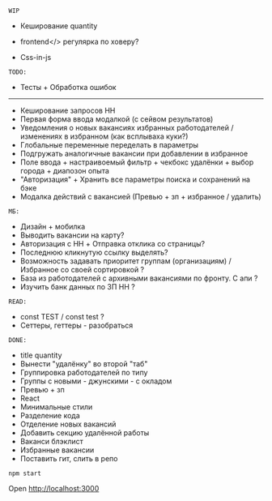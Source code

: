 `WIP`

* Кеширование quantity

* <highlighttext>frontend</> регулярка по ховеру?

* Css-in-js
 
`TODO:`

* Тесты + Обработка ошибок

__________
* Кеширование запросов HH
* Первая форма ввода модалкой (с сейвом результатов)
* Уведомления о новых вакансиях избранных работодателей / изменениях в избранном (как всплываха куки?)
* Глобальные переменные переделать в параметры
* Подгружать аналогичные вакансии при добавлении в избранное
* Поле ввода + настраивоемый фильтр + чекбокс удалёнки + выбор города + диапозон опыта
* "Авторизация" + Хранить все параметры поиска и сохранений на бэке
* Модалка действий с вакансией (Превью + зп + избранное / удалить)

`МБ:`

* Дизайн + мобилка
* Выводить вакансии на карту?
* Авторизация с HH + Отправка отклика со страницы?
* Последнюю кликнутую ссылку выделять?
* Возможность задавать приоритет группам (организациям) / Избранное со своей сортировкой ?
* База из работодателей с архивными вакансиями по фронту. С апи ?
* Изучить банк данных по ЗП HH ?

`READ:`

* const TEST / const test ?
* Сеттеры, геттеры - разобраться

`DONE:`

* title quantity
* Вынести "удалёнку" во второй "таб"
* Группировка работодателей по типу
* Группы с новыми - джунскими - с окладом
* Превью + зп
* React
* Минимальные стили
* Разделение кода
* Отделение новых вакансий
* Добавить секцию удалённой работы
* Ваканси блэклист
* Избранные вакансии
* Поставить гит, слить в репо

`npm start`

Open [http://localhost:3000](http://localhost:3000)